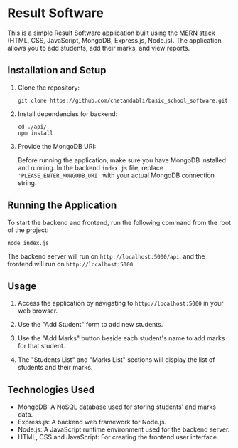 # Result Software

This is a simple Result Software application built using the MERN stack (HTML, CSS, JavaScript, MongoDB, Express.js, Node.js). The application allows you to add students, add their marks, and view reports.

## Installation and Setup

1. Clone the repository:
   ```
   git clone https://github.com/chetandabli/basic_school_software.git
   ```

2. Install dependencies for backend:
   ```
   cd ./api/
   npm install
   ```

3. Provide the MongoDB URI:

   Before running the application, make sure you have MongoDB installed and running. In the backend `index.js` file, replace `'PLEASE_ENTER_MONGODB_URI'` with your actual MongoDB connection string.

## Running the Application

To start the backend and frontend, run the following command from the root of the project:

```
node index.js
```

The backend server will run on `http://localhost:5000/api`, and the frontend will run on `http://localhost:5000`.

## Usage

1. Access the application by navigating to `http://localhost:5000` in your web browser.

2. Use the "Add Student" form to add new students.

3. Use the "Add Marks" button beside each student's name to add marks for that student.

4. The "Students List" and "Marks List" sections will display the list of students and their marks.

## Technologies Used

- MongoDB: A NoSQL database used for storing students' and marks data.
- Express.js: A backend web framework for Node.js.
- Node.js: A JavaScript runtime environment used for the backend server.
- HTML, CSS and JavaScript: For creating the frontend user interface.

